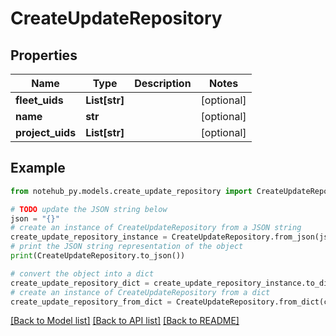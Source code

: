 # CreateUpdateRepository

## Properties

| Name             | Type          | Description | Notes      |
| ---------------- | ------------- | ----------- | ---------- |
| **fleet_uids**   | **List[str]** |             | [optional] |
| **name**         | **str**       |             | [optional] |
| **project_uids** | **List[str]** |             | [optional] |

## Example

```python
from notehub_py.models.create_update_repository import CreateUpdateRepository

# TODO update the JSON string below
json = "{}"
# create an instance of CreateUpdateRepository from a JSON string
create_update_repository_instance = CreateUpdateRepository.from_json(json)
# print the JSON string representation of the object
print(CreateUpdateRepository.to_json())

# convert the object into a dict
create_update_repository_dict = create_update_repository_instance.to_dict()
# create an instance of CreateUpdateRepository from a dict
create_update_repository_from_dict = CreateUpdateRepository.from_dict(create_update_repository_dict)
```

[[Back to Model list]](../README.md#documentation-for-models) [[Back to API list]](../README.md#documentation-for-api-endpoints) [[Back to README]](../README.md)
